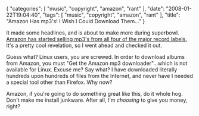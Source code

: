 {
    "categories": [
        "music", 
        "copyright", 
        "amazon", 
        "rant"
    ], 
    "date": "2008-01-22T19:04:40", 
    "tags": [
        "music", 
        "copyright", 
        "amazon", 
        "rant"
    ], 
    "title": "Amazon Has mp3's! I Wish I Could Download Them..."
}

It made some headlines, and is about to make more during superbowl. <a href="http://www.news.com/8301-10784_3-9848258-7.html?tag=newsmap" target="_blank">Amazon has started selling mp3's from all four of the major record labels.</a> It's a pretty cool revelation, so I went ahead and checked it out.

Guess what? Linux users, you are screwed. In order to download albums from Amazon, you must "Get the Amazon mp3 downloader"...which is not available for Linux. Excuse me? Say what? I have downloaded literally hundreds upon hundreds of files from the Internet, and never have I needed a special tool other than Firefox. Why now? 

Amazon, if you're going to do something great like this, do it whole hog. Don't make me install junkware. After all, I'm <i>choosing</i> to give you money, right? 